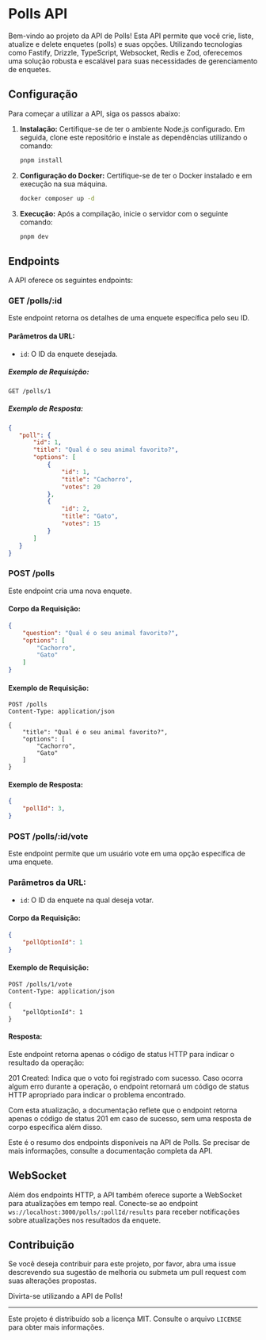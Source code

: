 # Polls API

Bem-vindo ao projeto da API de Polls! Esta API permite que você crie, liste, atualize e delete enquetes (polls) e suas opções. Utilizando tecnologias como Fastify, Drizzle, TypeScript, Websocket, Redis e Zod, oferecemos uma solução robusta e escalável para suas necessidades de gerenciamento de enquetes.

## Configuração

Para começar a utilizar a API, siga os passos abaixo:

1. **Instalação:**
   Certifique-se de ter o ambiente Node.js configurado. Em seguida, clone este repositório e instale as dependências utilizando o comando:
   ```bash
   pnpm install
   ```

2. **Configuração do Docker:**
   Certifique-se de ter o Docker instalado e em execução na sua máquina.
   ```bash
   docker composer up -d
   ```

4. **Execução:**
   Após a compilação, inicie o servidor com o seguinte comando:
   ```bash
   pnpm dev
   ```

## Endpoints

A API oferece os seguintes endpoints:

### GET /polls/:id

Este endpoint retorna os detalhes de uma enquete específica pelo seu ID.

#### Parâmetros da URL:

- `id`: O ID da enquete desejada.

##### Exemplo de Requisição:

```http
GET /polls/1
```

##### Exemplo de Resposta:

```json
{
   "poll": {
       "id": 1,
       "title": "Qual é o seu animal favorito?",
       "options": [
           {
               "id": 1,
               "title": "Cachorro",
               "votes": 20
           },
           {
               "id": 2,
               "title": "Gato",
               "votes": 15
           }
       ]
   }
}
```

### POST /polls

Este endpoint cria uma nova enquete.

#### Corpo da Requisição:

```json
{
    "question": "Qual é o seu animal favorito?",
    "options": [
        "Cachorro",
        "Gato"
    ]
}
```

#### Exemplo de Requisição:

```http
POST /polls
Content-Type: application/json

{
    "title": "Qual é o seu animal favorito?",
    "options": [
        "Cachorro",
        "Gato"
    ]
}
```

#### Exemplo de Resposta:

```json
{
    "pollId": 3,
}
```

### POST /polls/:id/vote

Este endpoint permite que um usuário vote em uma opção específica de uma enquete.

### Parâmetros da URL:

- `id`: O ID da enquete na qual deseja votar.

#### Corpo da Requisição:

```json
{
    "pollOptionId": 1
}
```

#### Exemplo de Requisição:

```http
POST /polls/1/vote
Content-Type: application/json

{
    "pollOptionId": 1
}
```

#### Resposta:

Este endpoint retorna apenas o código de status HTTP para indicar o resultado da operação:

201 Created: Indica que o voto foi registrado com sucesso.
Caso ocorra algum erro durante a operação, o endpoint retornará um código de status HTTP apropriado para indicar o problema encontrado.

Com esta atualização, a documentação reflete que o endpoint retorna apenas o código de status 201 em caso de sucesso, sem uma resposta de corpo específica além disso.

Este é o resumo dos endpoints disponíveis na API de Polls. Se precisar de mais informações, consulte a documentação completa da API.

## WebSocket

Além dos endpoints HTTP, a API também oferece suporte a WebSocket para atualizações em tempo real. Conecte-se ao endpoint `ws://localhost:3000/polls/:pollId/results` para receber notificações sobre atualizações nos resultados da enquete.


## Contribuição

Se você deseja contribuir para este projeto, por favor, abra uma issue descrevendo sua sugestão de melhoria ou submeta um pull request com suas alterações propostas.

Divirta-se utilizando a API de Polls!

---
Este projeto é distribuído sob a licença MIT. Consulte o arquivo `LICENSE` para obter mais informações.

